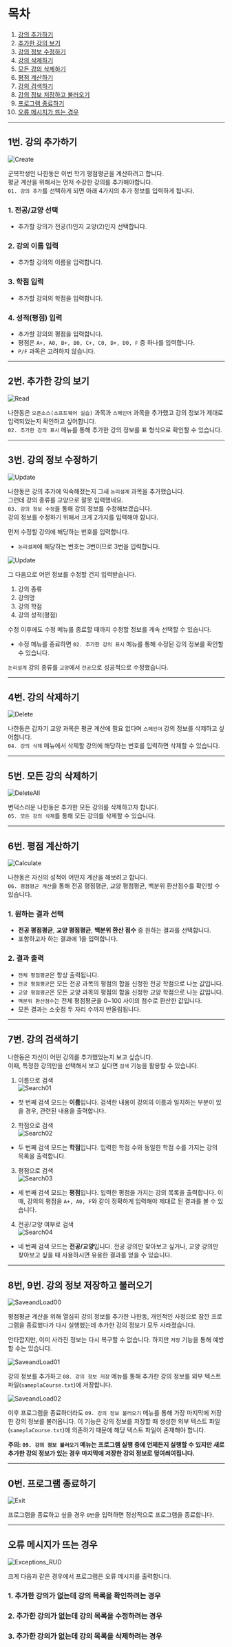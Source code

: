 # 목차
1. [강의 추가하기](#1번-강의-추가하기)
2. [추가한 강의 보기](#2번-추가한-강의-보기)
3. [강의 정보 수정하기](#3번-강의-정보-수정하기)
4. [강의 삭제하기](#4번-강의-삭제하기)
5. [모든 강의 삭제하기](#5번-모든-강의-삭제하기)
6. [평점 계산하기](#6번-평점-계산하기)
7. [강의 검색하기](#-7번-강의-검색하기)
8. [강의 정보 저장하고 불러오기](#8번-9번-강의-정보-저장하고-불러오기)
9. [프로그램 종료하기](#0번-프로그램-종료하기)
10. [오류 메시지가 뜨는 경우](#오류-메시지가-뜨는-경우)
---

## **1번. 강의 추가하기**
![Create](https://github.com/22000546/2021OSSL_TeamProject/blob/main/screenshots/Create.png?raw=true)

군복학생인 나한동은 이번 학기 평점평균을 계산하려고 합니다.   
평균 계산을 위해서는 먼저 수강한 강의를 추가해야합니다.    
`01. 강의 추가`를 선택하게 되면 아래 4가지의 추가 정보를 입력하게 됩니다.

### **1. 전공/교양 선택**
  - 추가할 강의가 전공(1)인지 교양(2)인지 선택합니다.

### **2. 강의 이름 입력**
- 추가할 강의의 이름을 입력합니다.

### **3. 학점 입력**
- 추가할 강의의 학점을 입력합니다.

### **4. 성적(평점) 입력**
- 추가할 강의의 평점을 입력합니다.
- 평점은 `A+, A0, B+, B0, C+, C0, D+, D0, F` 중 하나를 입력합니다.
- `P/F` 과목은 고려하지 않습니다.
---

## **2번. 추가한 강의 보기**
![Read](https://github.com/22000546/2021OSSL_TeamProject/blob/main/screenshots/Read.png?raw=true)

나한동은 `오픈소스(소프트웨어 실습)` 과목과 `스페인어` 과목을 추가했고 강의 정보가 제대로 입력되었는지 확인하고 싶어합니다.    
`02. 추가한 강의 표시` 메뉴를 통해 추가한 강의 정보를 표 형식으로 확인할 수 있습니다.

---
## **3번. 강의 정보 수정하기**
![Update](https://github.com/22000546/2021OSSL_TeamProject/blob/main/screenshots/Update01.png?raw=true)

나한동은 강의 추가에 익숙해졌는지 그새 `논리설계` 과목을 추가했습니다.   
그런데 강의 종류를 교양으로 잘못 입력했네요.   
`03. 강의 정보 수정`을 통해 강의 정보를 수정해보겠습니다.   
강의 정보를 수정하기 위해서 크게 2가지를 입력해야 합니다.

먼저 수정할 강의에 해당하는 번호를 입력합니다.
- `논리설계`에 해당하는 번호는 3번이므로 3번을 입력합니다.

![Update](https://github.com/22000546/2021OSSL_TeamProject/blob/main/screenshots/Update02.png?raw=true)

그 다음으로 어떤 정보를 수정할 건지 입력받습니다.
1. 강의 종류
2. 강의명
3. 강의 학점
4. 강의 성적(평점)

수정 이후에도 수정 메뉴를 종료할 때까지 수정할 정보를 계속 선택할 수 있습니다.   
- 수정 메뉴를 종료하면  `02. 추가한 강의 표시` 메뉴를 통해 수정된 강의 정보를 확인할 수 있습니다.

`논리설계` 강의 종류를 `교양`에서 `전공`으로 성공적으로 수정했습니다.

---
## **4번. 강의 삭제하기**
![Delete](https://github.com/22000546/2021OSSL_TeamProject/blob/main/screenshots/Delete.png?raw=true)

나한동은 갑자기 교양 과목은 평균 계산에 필요 없다며 `스페인어` 강의 정보를 삭제하고 싶어합니다.   
`04. 강의 삭제` 메뉴에서 삭제할 강의에 해당하는 번호를 입력하면 삭제할 수 있습니다.

---
## **5번. 모든 강의 삭제하기**
![DeleteAll](https://github.com/22000546/2021OSSL_TeamProject/blob/main/screenshots/DeleteAll.png?raw=true)

변덕스러운 나한동은 추가한 모든 강의를 삭제하고자 합니다.   
`05. 모든 강의 삭제`를 통해 모든 강의를 삭제할 수 있습니다.

---
## **6번. 평점 계산하기**
![Calculate](https://github.com/22000546/2021OSSL_TeamProject/blob/main/screenshots/Calculate.png?raw=true)

나한동은 자신의 성적이 어떤지 계산을 해보려고 합니다.   
`06. 평점평균 계산`을 통해 전공 평점평균, 교양 평점평균, 백분위 환산점수를 확인할 수 있습니다.

### **1. 원하는 결과 선택**
  - **전공 평점평균**, **교양 평점평균**, **백분위 환산 점수** 중 원하는 결과를 선택합니다. 
  - 포함하고자 하는 결과에 1을 입력합니다.

### **2. 결과 출력**
  - `전체 평점평균`은 항상 출력됩니다.
  - `전공 평점평균`은 모든 전공 과목의 평점의 합을 신청한 전공 학점으로 나눈 값입니다.
  - `교양 평점평균`은 모든 교양 과목의 평점의 합을 신청한 교양 학점으로 나눈 값입니다.
  - `백분위 환산점수`는 전체 평점평균을 0~100 사이의 점수로 환산한 값입니다.
  - 모든 결과는 소숫점 두 자리 수까지 반올림됩니다.

---


## **7번. 강의 검색하기**

나한동은 자신이 어떤 강의를 추가했었는지 보고 싶습니다.   
이때, 특정한 강의만을 선택해서 보고 싶다면 `검색` 기능을 활용할 수 있습니다.

1. 이름으로 검색   
![Search01](https://github.com/22000546/2021OSSL_TeamProject/blob/main/screenshots/Search01.png?raw=true)   
- 첫 번째 검색 모드는 **이름**입니다. 검색한 내용이 강의의 이름과 일치하는 부분이 있을 경우, 관련된 내용을 출력합니다.

2. 학점으로 검색   
![Search02](https://github.com/22000546/2021OSSL_TeamProject/blob/main/screenshots/Search02.png?raw=true)   
- 두 번째 검색 모드는 **학점**입니다. 입력한 학점 수와 동일한 학점 수를 가지는 강의 목록을 출력합니다.   

3. 평점으로 검색   
![Search03](https://github.com/22000546/2021OSSL_TeamProject/blob/main/screenshots/Search03.png?raw=true)   
- 세 번째 검색 모드는 **평점**입니다. 입력한 평점을 가지는 강의 목록을 출력합니다. 이때, 강의의 평점을 `A+, A0, F`와 같이 정확하게 입력해야 제대로 된 결과를 볼 수 있습니다.

4. 전공/교양 여부로 검색   
![Search04](https://github.com/22000546/2021OSSL_TeamProject/blob/main/screenshots/Search04.png?raw=true)   
- 네 번째 검색 모드는 **전공/교양**입니다. 전공 강의만 찾아보고 싶거나, 교양 강의만 찾아보고 싶을 때 사용하시면 유용한 결과를 얻을 수 있습니다.  

---
## **8번, 9번. 강의 정보 저장하고 불러오기**

![SaveandLoad00](https://github.com/22000546/2021OSSL_TeamProject/blob/main/screenshots/SaveandLoad00.png?raw=true)

평점평균 계산을 위해 열심히 강의 정보를 추가한 나한동,  개인적인 사정으로 잠깐 프로그램을 종료했다가 다시 실행했는데 추가한 강의 정보가 모두 사라졌습니다.

안타깝지만, 이미 사라진 정보는 다시 복구할 수 없습니다. 하지만 `저장` 기능을 통해 예방할 수는 있습니다.

![SaveandLoad01](https://github.com/22000546/2021OSSL_TeamProject/blob/main/screenshots/SaveandLoad01.png?raw=true)

강의 정보를 추가하고  `08. 강의 정보 저장` 메뉴를 통해 추가한 강의 정보를 외부 텍스트 파일(`sameplaCourse.txt`)에 저장합니다.

![SaveandLoad02](https://github.com/22000546/2021OSSL_TeamProject/blob/main/screenshots/SaveandLoad02.png?raw=true)

이후 프로그램을 종료하더라도 `09. 강의 정보 불러오기` 메뉴를 통해 가장 마지막에 저장한 강의 정보를 불러옵니다. 이 기능은 강의 정보를 저장할 때 생성한 외부 텍스트 파일(`sameplaCourse.txt`)에 의존하기 때문에 해당 텍스트 파일이 존재해야 합니다.

**주의: `09. 강의 정보 불러오기` 메뉴는 프로그램 실행 중에  언제든지 실행할 수 있지만 새로 추가한 강의 정보가 있는 경우 마지막에 저장한 강의 정보로 덮여씌여집니다.**



---
## **0번. 프로그램 종료하기**
![Exit](https://github.com/22000546/2021OSSL_TeamProject/blob/main/screenshots/Exit.png?raw=true)

프로그램을 종료하고 싶을 경우 `0번`을 입력하면 정상적으로 프로그램을 종료합니다.

---
## **오류 메시지가 뜨는 경우**
![Exceptions_RUD](https://github.com/22000546/2021OSSL_TeamProject/blob/main/screenshots/Exceptions_RUD.png?raw=true)

크게 다음과 같은 경우에서 프로그램은 오류 메시지를 출력합니다.

### 1. 추가한 강의가 없는데 강의 목록을 확인하려는 경우
### 2. 추가한 강의가 없는데 강의 목록을 수정하려는 경우
### 3. 추가한 강의가 없는데 강의 목록을 삭제하려는 경우
